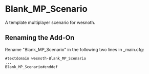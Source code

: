 # Blank_MP_Scenario
A template multiplayer scenario for wesnoth.

## Renaming the Add-On
Rename "Blank_MP_Scenario" in the following two lines in _main.cfg:
```
#textdomain wesnoth-Blank_MP_Scenario
...
Blank_MP_Scenario#enddef
```
